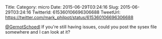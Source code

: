 Title: 
Category: micro
Date: 2015-06-29T03:24:16
Slug: 2015-06-29T03:24:16
TwitterId: 615360106696306688
TweetUrl: https://twitter.com/mark_philpot/status/615360106696306688

[@GernotSchoedl](https://twitter.com/GernotSchoedl) If you're still having issues, could you post the sysex file somewhere and I can look at it?